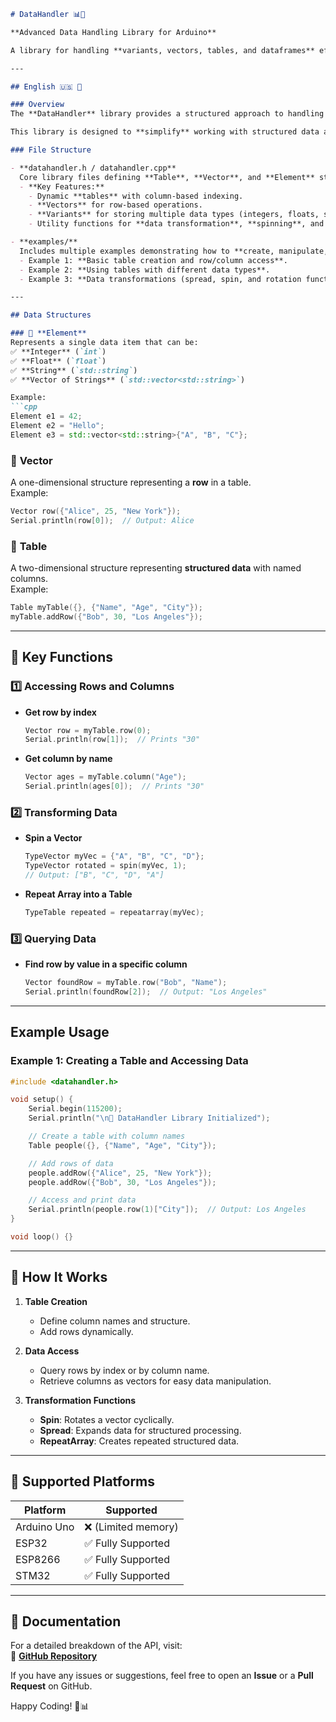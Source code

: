 ```markdown
# DataHandler 📊📂  

**Advanced Data Handling Library for Arduino**  

A library for handling **variants, vectors, tables, and dataframes** efficiently in Arduino projects. Enables structured data processing, transformation, and management.  

---

## English 🇺🇸 🏈  

### Overview  
The **DataHandler** library provides a structured approach to handling **tables**, **vectors**, and **variants** in Arduino projects. It enables **storing, manipulating, and querying** data using a flexible and modular approach.  

This library is designed to **simplify** working with structured data and make Arduino-based applications more powerful, especially when handling tabular data like notes, scales, chords, and sequences.  

### File Structure  

- **datahandler.h / datahandler.cpp**  
  Core library files defining **Table**, **Vector**, and **Element** structures.  
  - **Key Features:**  
    - Dynamic **tables** with column-based indexing.  
    - **Vectors** for row-based operations.  
    - **Variants** for storing multiple data types (integers, floats, strings, vectors).  
    - Utility functions for **data transformation**, **spinning**, and **row/column manipulation**.  

- **examples/**  
  Includes multiple examples demonstrating how to **create, manipulate, and query** structured data.  
  - Example 1: **Basic table creation and row/column access**.  
  - Example 2: **Using tables with different data types**.  
  - Example 3: **Data transformations (spread, spin, and rotation functions)**.  

---

## Data Structures  

### 🔹 **Element**  
Represents a single data item that can be:  
✅ **Integer** (`int`)  
✅ **Float** (`float`)  
✅ **String** (`std::string`)  
✅ **Vector of Strings** (`std::vector<std::string>`)  

Example:  
```cpp
Element e1 = 42;  
Element e2 = "Hello";  
Element e3 = std::vector<std::string>{"A", "B", "C"};  
```

### 🔹 **Vector**  
A one-dimensional structure representing a **row** in a table.  
Example:  
```cpp
Vector row({"Alice", 25, "New York"});  
Serial.println(row[0]);  // Output: Alice  
```

### 🔹 **Table**  
A two-dimensional structure representing **structured data** with named columns.  
Example:  
```cpp
Table myTable({}, {"Name", "Age", "City"});  
myTable.addRow({"Bob", 30, "Los Angeles"});  
```

---

## 📌 Key Functions  

### **1️⃣ Accessing Rows and Columns**  

- **Get row by index**  
  ```cpp
  Vector row = myTable.row(0);  
  Serial.println(row[1]);  // Prints "30"
  ```
  
- **Get column by name**  
  ```cpp
  Vector ages = myTable.column("Age");  
  Serial.println(ages[0]);  // Prints "30"
  ```

### **2️⃣ Transforming Data**  

- **Spin a Vector**  
  ```cpp
  TypeVector myVec = {"A", "B", "C", "D"};  
  TypeVector rotated = spin(myVec, 1);  
  // Output: ["B", "C", "D", "A"]
  ```

- **Repeat Array into a Table**  
  ```cpp
  TypeTable repeated = repeatarray(myVec);  
  ```

### **3️⃣ Querying Data**  

- **Find row by value in a specific column**  
  ```cpp
  Vector foundRow = myTable.row("Bob", "Name");  
  Serial.println(foundRow[2]);  // Output: "Los Angeles"
  ```

---

## Example Usage  

### **Example 1: Creating a Table and Accessing Data**  

```cpp
#include <datahandler.h>

void setup() {
    Serial.begin(115200);
    Serial.println("\n🔹 DataHandler Library Initialized");

    // Create a table with column names
    Table people({}, {"Name", "Age", "City"});

    // Add rows of data
    people.addRow({"Alice", 25, "New York"});
    people.addRow({"Bob", 30, "Los Angeles"});

    // Access and print data
    Serial.println(people.row(1)["City"]);  // Output: Los Angeles
}

void loop() {}
```

---

## 🔄 How It Works  

1. **Table Creation**  
   - Define column names and structure.  
   - Add rows dynamically.  

2. **Data Access**  
   - Query rows by index or by column name.  
   - Retrieve columns as vectors for easy data manipulation.  

3. **Transformation Functions**  
   - **Spin**: Rotates a vector cyclically.  
   - **Spread**: Expands data for structured processing.  
   - **RepeatArray**: Creates repeated structured data.  

---

## 📖 Supported Platforms  

| Platform | Supported |
|----------|-----------|
| Arduino Uno | ❌ (Limited memory) |
| ESP32 | ✅ Fully Supported |
| ESP8266 | ✅ Fully Supported |
| STM32 | ✅ Fully Supported |

---

## 📖 Documentation  

For a detailed breakdown of the API, visit:  
📌 **[GitHub Repository](https://github.com/meuusuario/datahandler)**  

If you have any issues or suggestions, feel free to open an **Issue** or a **Pull Request** on GitHub.  

Happy Coding! 🚀📊
```

